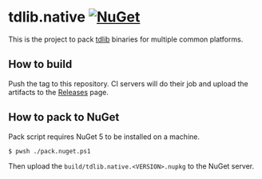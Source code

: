 tdlib.native [![NuGet](https://img.shields.io/nuget/v/tdlib.native.svg)](https://www.nuget.org/packages/tdlib.native/)
============

This is the project to pack [tdlib][] binaries for multiple common platforms.

How to build
------------

Push the tag to this repository. CI servers will do their job and upload the
artifacts to the [Releases][releases] page.

How to pack to NuGet
--------------------

Pack script requires NuGet 5 to be installed on a machine.

```console
$ pwsh ./pack.nuget.ps1
```

Then upload the `build/tdlib.native.<VERSION>.nupkg` to the NuGet server.

[releases]: releases

[tdlib]: https://github.com/tdlib/td
